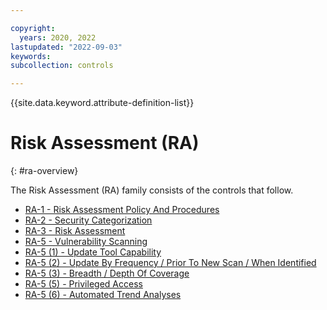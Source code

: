```yaml
---

copyright:
  years: 2020, 2022
lastupdated: "2022-09-03"
keywords: 
subcollection: controls

---
```




{{site.data.keyword.attribute-definition-list}}



# Risk Assessment (RA)
{: #ra-overview}

The Risk Assessment (RA) family consists of the controls that follow.

- [RA-1 - Risk Assessment Policy And Procedures](/docs/controls?topic=controls-ra-1)
- [RA-2 - Security Categorization](/docs/controls?topic=controls-ra-2)
- [RA-3 - Risk Assessment](/docs/controls?topic=controls-ra-3)
- [RA-5 - Vulnerability Scanning](/docs/controls?topic=controls-ra-5)
- [RA-5 (1) - Update Tool Capability](/docs/controls?topic=controls-ra-5.1)
- [RA-5 (2) - Update By Frequency / Prior To New Scan / When Identified](/docs/controls?topic=controls-ra-5.2)
- [RA-5 (3) - Breadth / Depth Of Coverage](/docs/controls?topic=controls-ra-5.3)
- [RA-5 (5) - Privileged Access](/docs/controls?topic=controls-ra-5.5)
- [RA-5 (6) - Automated Trend Analyses](/docs/controls?topic=controls-ra-5.6)



